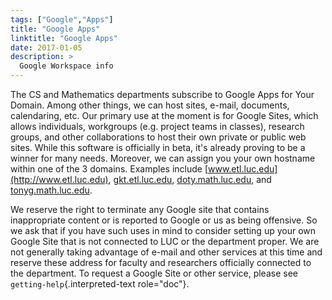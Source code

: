 ```yaml
---
tags: ["Google","Apps"]
title: "Google Apps"
linktitle: "Google Apps"
date: 2017-01-05
description: >
  Google Workspace info
---
```


The CS and Mathematics departments subscribe to Google Apps for Your
Domain. Among other things, we can host sites, e-mail, documents,
calendaring, etc. Our primary use at the moment is for Google Sites,
which allows individuals, workgroups (e.g. project teams in classes),
research groups, and other collaborations to host their own private or
public web sites. While this software is officially in beta, it\'s
already proving to be a winner for many needs. Moreover, we can assign
you your own hostname within one of the 3 domains. Examples include
[www.etl.luc.edu](http://www.etl.luc.edu),
[gkt.etl.luc.edu](http://gkt.etl.luc.edu),
[doty.math.luc.edu](http://doty.math.luc.edu), and
[tonyg.math.luc.edu](http://tonyg.math.luc.edu).

We reserve the right to terminate any Google site that contains
inappropriate content or is reported to Google or us as being offensive.
So we ask that if you have such uses in mind to consider setting up your
own Google Site that is not connected to LUC or the department proper.
We are not generally taking advantage of e-mail and other services at
this time and reserve these address for faculty and researchers
officially connected to the department. To request a Google Site or
other service, please see `getting-help`{.interpreted-text role="doc"}.
